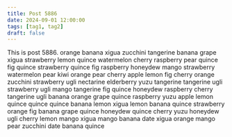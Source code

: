 ```yaml
---
title: Post 5886
date: 2024-09-01 12:00:00
tags: [tag1, tag2]
draft: false
---
```

This is post 5886.
orange
banana
xigua
zucchini
tangerine
banana
grape
xigua
strawberry
lemon
quince
watermelon
cherry
raspberry
pear
quince
fig
quince
strawberry
quince
fig
raspberry
honeydew
mango
strawberry
watermelon
pear
kiwi
orange
pear
cherry
apple
lemon
fig
cherry
orange
zucchini
strawberry
ugli
nectarine
elderberry
yuzu
tangerine
tangerine
ugli
strawberry
ugli
mango
tangerine
fig
quince
honeydew
raspberry
cherry
tangerine
ugli
banana
orange
grape
quince
raspberry
yuzu
apple
lemon
quince
quince
quince
banana
lemon
xigua
lemon
banana
quince
strawberry
orange
fig
banana
grape
quince
honeydew
quince
cherry
yuzu
honeydew
ugli
cherry
lemon
mango
xigua
mango
banana
date
xigua
orange
mango
pear
zucchini
date
banana
quince
